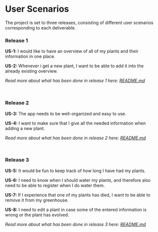 # User Scenarios

The project is set to three releases, consisting of different user scenarios corresponding to each deliverable.


### **Release 1**
**US-1:**
I would like to have an overview of all of my plants and their information in one place.

**US-2:**
Whenever i get a new plant, I want to be able to add it into the already existing overview. 

*Read more about what has been done in release 1 here: [README.md](greenhouse/documentation/release1/README.md)*

<br>

### **Release 2**
**US-3:**
The app needs to be well-organized and easy to use.

**US-4:**
I want to make sure that I give all the needed information when adding a new plant.

*Read more about what has been done in release 2 here: [README.md](greenhouse/documentation/release2/README.md)*

<br>

### **Release 3**
**US-5:**
It would be fun to keep track of how long I have had my plants.

**US-6:**
I need to know when I should water my plants, and therefore also need to be able to register when I do water them. 

**US-7:**
If I experience that one of my plants has died, I want to be able to remove it from my greenhouse.

**US-8:**
I need to edit a plant in case some of the entered information is wrong or the plant has evolved. 

*Read more about what has been done in release 3 here: [README.md](greenhouse/documentation/release3/README.md)*

